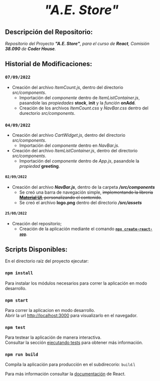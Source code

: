 # *<h2 align=center>**"A.E. Store"**</h2>*

## **Descripción del Repositorio**:
*Repositorio del Proyecto **"A.E. Store"**, para el curso de ***React***, Comisión **38.090** de **Coder House**.*

## Historial de Modificaciones:

### `07/09/2022`
- Creación del archivo *ItemCount.js*, dentro del directorio *src/components*.
  - Importación del *componente* dentro de *ItemListContainer.js*, pasandole las *propiedades* **stock**, **init** y la *función* **onAdd**.
  - Creación de los archivos *ItemCount.css* y *NavBar.css* dentro del durectorio *src/components*. 

### `04/09/2022`
- Creación del archivo *CartWidget.js*, dentro del directorio *src/components*.
  - Importación del *componente* dentro en *NavBar.js*.
- Creación del archivo *ItemListContainer.js*, dentro del directorio *src/components*.
  - Importación del *componente* dentro de *App.js*, pasandole la *propiedad* **greeting**.
#### `02/09/2022`
- Creación del archivo ***NavBar.js***, dentro de la carpeta ***/src/components***
    - Se creó una barra de navegación simple, ~~implementando la librería **[Material UI](https://mui.com/)**, personalizando el contenido~~.
    - Se creó el archivo **logo.png** dentro del directorio ***/src/assets***
#### `25/08/2022`
- Creación del repositorio;
    - Creación de la aplicación mediante el comando **[`npx create-react-app`](https://es.reactjs.org/docs/create-a-new-react-app.html#create-react-app)**.

## Scripts Disponibles:

En el directorio raíz del proyecto ejecutar:

### `npm install`

Para instalar los módulos necesarios para correr la aplicación en modo desarrollo.
### `npm start`

Para correr la aplicacion en modo desarrollo.\
Abrir la url [http://localhost:3000](http://localhost:3000) para visualizarlo en el navegador.

### `npm test`

Para testear la aplicación de manera interactiva.\
Consultar la sección [ejecutando tests](https://facebook.github.io/create-react-app/docs/running-tests) para obtener más información.

### `npm run build`

Compila la aplicación para producción en el subdirecorio: `build`.\

Para más información consultar la [documentación](https://es.reactjs.org/docs/getting-started.html) de React.